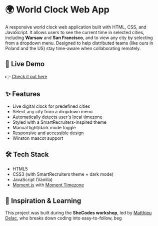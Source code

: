 # 🌍 World Clock Web App

A responsive world clock web application built with HTML, CSS, and JavaScript. It allows users to see the current time in selected cities, including **Warsaw** and **San Francisco**, and to view any city by selecting from a dropdown menu. Designed to help distributed teams (like ours in Poland and the US) stay time-aware when collaborating remotely.

## 🚀 Live Demo

👉 [Check it out here](https://world-clock-js-css-html.netlify.app/)

## ✨ Features

- Live digital clock for predefined cities
- Select any city from a dropdown menu
- Automatically detects user's local timezone
- Styled with a SmartRecruiters-inspired theme
- Manual light/dark mode toggle
- Responsive and accessible design
- Winston mascot support 

## 🛠 Tech Stack

- HTML5
- CSS3 (with SmartRecruiters theme + dark mode)
- JavaScript (Vanilla)
- [Moment.js](https://momentjs.com/) with [Moment Timezone](https://momentjs.com/timezone/)

## 🧠 Inspiration & Learning

This project was built during the **SheCodes workshop**, led by [Matthieu Delac](https://www.linkedin.com/in/mattdelac/), who breaks down coding into easy-to-follow, beg
